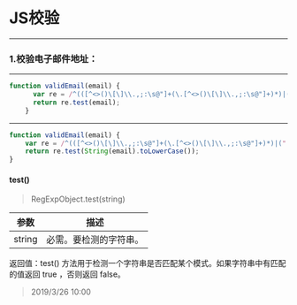 # JS校验
---

### 1.校验电子邮件地址：
___
````js
function validEmail(email) {
      var re = /^(([^<>()\[\]\\.,;:\s@"]+(\.[^<>()\[\]\\.,;:\s@"]+)*)|(".+"))@((\[[0-9]{1,3}\.[0-9]{1,3}\.[0-9]{1,3}\.[0-9]{1,3}\])|(([a-zA-Z\-0-9]+\.)+[a-zA-Z]{2,}))$/;
      return re.test(email);
    }
````
___
````js
function validEmail(email) {
    var re = /^(([^<>()\[\]\\.,;:\s@"]+(\.[^<>()\[\]\\.,;:\s@"]+)*)|(".+"))@((\[[0-9]{1,3}\.[0-9]{1,3}\.[0-9]{1,3}\.[0-9]{1,3}\])|(([a-zA-Z\-0-9]+\.)+[a-zA-Z]{2,}))$/;
    return re.test(String(email).toLowerCase());
}
````

#### test()
> RegExpObject.test(string)

参数 | 描述 |
:-: | :-: |
string | 必需。要检测的字符串。 |

返回值：test() 方法用于检测一个字符串是否匹配某个模式。如果字符串中有匹配的值返回 true ，否则返回 false。

> 2019/3/26 10:00